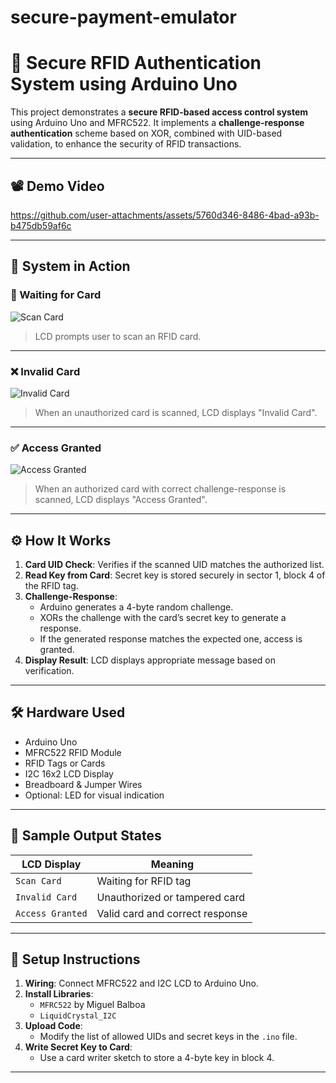 # secure-payment-emulator

# 🔐 Secure RFID Authentication System using Arduino Uno

This project demonstrates a **secure RFID-based access control system** using Arduino Uno and MFRC522. It implements a **challenge-response authentication** scheme based on XOR, combined with UID-based validation, to enhance the security of RFID transactions.

---

## 📽️ Demo Video

https://github.com/user-attachments/assets/5760d346-8486-4bad-a93b-b475db59af6c

---

## 📸 System in Action

### 🔄 Waiting for Card

![Scan Card](https://github.com/user-attachments/assets/f35d165c-a900-4dfe-9aa0-2b9f57238063)

> LCD prompts user to scan an RFID card.

---

### ❌ Invalid Card

![Invalid Card](https://github.com/user-attachments/assets/1ea44ed8-319c-462a-907f-814295813803)

> When an unauthorized card is scanned, LCD displays "Invalid Card".

---

### ✅ Access Granted

![Access Granted](https://github.com/user-attachments/assets/37f02a98-105e-4e06-bbb6-a051ccf12113)

> When an authorized card with correct challenge-response is scanned, LCD displays "Access Granted".

---

## ⚙️ How It Works

1. **Card UID Check**: Verifies if the scanned UID matches the authorized list.
2. **Read Key from Card**: Secret key is stored securely in sector 1, block 4 of the RFID tag.
3. **Challenge-Response**:
   - Arduino generates a 4-byte random challenge.
   - XORs the challenge with the card’s secret key to generate a response.
   - If the generated response matches the expected one, access is granted.
4. **Display Result**: LCD displays appropriate message based on verification.

---

## 🛠 Hardware Used

- Arduino Uno
- MFRC522 RFID Module
- RFID Tags or Cards
- I2C 16x2 LCD Display
- Breadboard & Jumper Wires
- Optional: LED for visual indication

---

## 🧪 Sample Output States

| LCD Display      | Meaning                          |
|------------------|----------------------------------|
| `Scan Card`      | Waiting for RFID tag             |
| `Invalid Card`   | Unauthorized or tampered card    |
| `Access Granted` | Valid card and correct response  |

---

## 🔧 Setup Instructions

1. **Wiring**: Connect MFRC522 and I2C LCD to Arduino Uno.
2. **Install Libraries**:
   - `MFRC522` by Miguel Balboa
   - `LiquidCrystal_I2C`
3. **Upload Code**:
   - Modify the list of allowed UIDs and secret keys in the `.ino` file.
4. **Write Secret Key to Card**:
   - Use a card writer sketch to store a 4-byte key in block 4.

---

